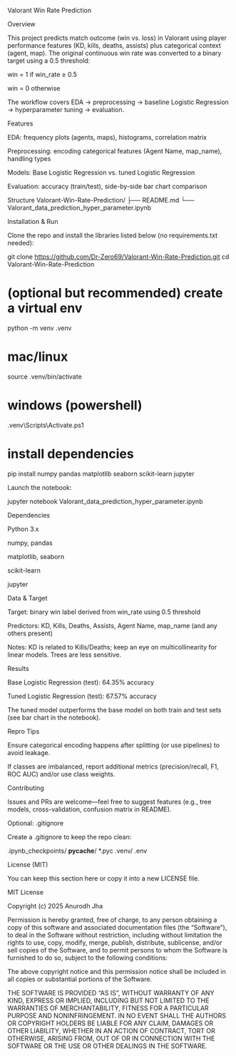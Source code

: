 Valorant Win Rate Prediction

Overview

This project predicts match outcome (win vs. loss) in Valorant using player performance features (KD, kills, deaths, assists) plus categorical context (agent, map). The original continuous win rate was converted to a binary target using a 0.5 threshold:

win = 1 if win_rate ≥ 0.5

win = 0 otherwise

The workflow covers EDA → preprocessing → baseline Logistic Regression → hyperparameter tuning → evaluation.

Features

EDA: frequency plots (agents, maps), histograms, correlation matrix

Preprocessing: encoding categorical features (Agent Name, map_name), handling types

Models: Base Logistic Regression vs. tuned Logistic Regression

Evaluation: accuracy (train/test), side-by-side bar chart comparison

Structure
Valorant-Win-Rate-Prediction/
├── README.md
└── Valorant_data_prediction_hyper_parameter.ipynb

Installation & Run

Clone the repo and install the libraries listed below (no requirements.txt needed):

git clone https://github.com/Dr-Zero69/Valorant-Win-Rate-Prediction.git
cd Valorant-Win-Rate-Prediction

# (optional but recommended) create a virtual env
python -m venv .venv
# mac/linux
source .venv/bin/activate
# windows (powershell)
.venv\Scripts\Activate.ps1

# install dependencies
pip install numpy pandas matplotlib seaborn scikit-learn jupyter


Launch the notebook:

jupyter notebook Valorant_data_prediction_hyper_parameter.ipynb

Dependencies

Python 3.x

numpy, pandas

matplotlib, seaborn

scikit-learn

jupyter


Data & Target

Target: binary win label derived from win_rate using 0.5 threshold

Predictors: KD, Kills, Deaths, Assists, Agent Name, map_name (and any others present)

Notes: KD is related to Kills/Deaths; keep an eye on multicollinearity for linear models. Trees are less sensitive.


Results

Base Logistic Regression (test): 64.35% accuracy

Tuned Logistic Regression (test): 67.57% accuracy

The tuned model outperforms the base model on both train and test sets (see bar chart in the notebook).

Repro Tips

Ensure categorical encoding happens after splitting (or use pipelines) to avoid leakage.

If classes are imbalanced, report additional metrics (precision/recall, F1, ROC AUC) and/or use class weights.

Contributing

Issues and PRs are welcome—feel free to suggest features (e.g., tree models, cross-validation, confusion matrix in README).

Optional: .gitignore

Create a .gitignore to keep the repo clean:

.ipynb_checkpoints/
__pycache__/
*.pyc
.venv/
.env

License (MIT)

You can keep this section here or copy it into a new LICENSE file.

MIT License

Copyright (c) 2025 Anurodh Jha

Permission is hereby granted, free of charge, to any person obtaining a copy
of this software and associated documentation files (the “Software”), to deal
in the Software without restriction, including without limitation the rights
to use, copy, modify, merge, publish, distribute, sublicense, and/or sell
copies of the Software, and to permit persons to whom the Software is
furnished to do so, subject to the following conditions:

The above copyright notice and this permission notice shall be included in
all copies or substantial portions of the Software.

THE SOFTWARE IS PROVIDED “AS IS”, WITHOUT WARRANTY OF ANY KIND, EXPRESS OR
IMPLIED, INCLUDING BUT NOT LIMITED TO THE WARRANTIES OF MERCHANTABILITY,
FITNESS FOR A PARTICULAR PURPOSE AND NONINFRINGEMENT. IN NO EVENT SHALL THE
AUTHORS OR COPYRIGHT HOLDERS BE LIABLE FOR ANY CLAIM, DAMAGES OR OTHER
LIABILITY, WHETHER IN AN ACTION OF CONTRACT, TORT OR OTHERWISE, ARISING FROM,
OUT OF OR IN CONNECTION WITH THE SOFTWARE OR THE USE OR OTHER DEALINGS IN
THE SOFTWARE.
